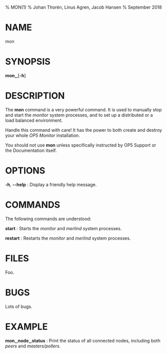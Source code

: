 % MON(1)
% Johan Thorén, Linus Agren, Jacob Hansen
% September 2018

# NAME

mon

# SYNOPSIS

**mon**␣[**-h**]

# DESCRIPTION

The **mon** command is a very powerful command. It is used to manually stop and start the *monitor* system processes, and to set up a distributed or a load balanced environment.

Handle this command with care! It has the power to both create and destroy your whole *OP5 Monitor* installation.

You should not use **mon** unless specifically instructed by OP5 Support or the Documentation itself.

# OPTIONS

**-h**, **--help**
:  Display a friendly help message.

# COMMANDS

The following commands are understood:

**start**
:  Starts the *monitor* and *merlind* system processes.

**restart**
:  Restarts the *monitor* and *merlind* system processes.

# FILES

Foo.

# BUGS

Lots of bugs.

# EXAMPLE

**mon**␣**node**␣**status**
:  Print the status of all connected nodes, including both *peers* and *masters/pollers*.
